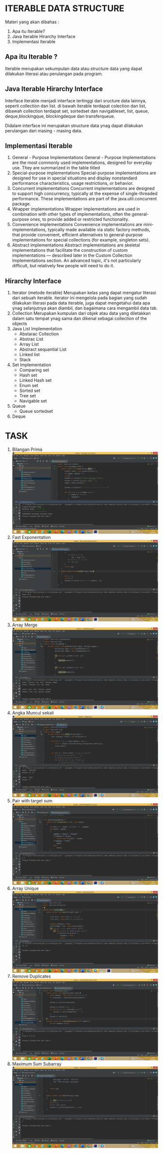 # ITERABLE DATA STRUCTURE
Materi yang akan dibahas : 
1. Apa itu Iterable?
2. Java Iterable Hirarchy Interface
3. Implementasi Iterable

## Apa itu Iterable ?
   Iterable merupakan sekumpulan data atau structure data yang dapat dilakukan literasi atau perulangan pada program. 

## Java Iterable Hirarchy Interface
   Interface Iterable menjadi interface tertinggi dari sructure data lainnya, seperti collection dan list.
   di bawah iterable terdapat colection dan list, dibawah collection terdapat set, sortedset dan navigableset, list, queue, deque,blockingque, blockingdeque dan transferqueue.

   Didalam interface ini merupakan structure data ynag dapat dilakukan perulangan dari masing - masing data.

## Implementasi Iterable
   1. General - Purpose Implementations 
      General - Purpose Implementations are the most commonly used implementations, designed for everyday use. They are summarized in the table titled 
   2. Special-purpose implementations 
      Special-purpose implementations are designed for use in special situations and display nonstandard performance characteristics, usage restrictions, or behavior.
   3. Concurrent implementations 
      Concurrent implementations are designed to support high concurrency, typically at the expense of single-threaded performance. These implementations are part of the java.util.concurrent package.
   4. Wrapper implementations
      Wrapper implementations are used in combination with other types of implementations, often the general-purpose ones, to provide added or restricted functionality.
   5. Convenience implementations 
      Convenience implementations are mini-implementations, typically made available via static factory methods, that provide convenient, efficient alternatives to general-purpose implementations for special collections (for example, singleton sets).
   6. Abstract implementations
      Abstract implementations are skeletal implementations that facilitate the construction of custom implementations — described later in the Custom Collection Implementations section. An advanced topic, it's not particularly difficult, but relatively few people will need to do it.

## Hirarchy Interface
   1. Iterator (metode iterable)
      Merupakan kelas yang dapat mengatur literasi dari sebuah iterable. iterator ini mengelola pada bagian yang sudah dilakukan literasi pada data iterable, juga dapat mengetahui data apa ynag selanjutnya akan diambil, dan bagaimana cara mengambil data tsb.
   2. Collection 
      Merupakan kumpulan dari objek atau data yang diletakkan dalam satu tempat ynag sama dan dikenal sebagai collection of the objects
   3. Java List Implementation
      - Abstarac Collection
      - Abstrac List
      - Array List
      - Abstract sequantial List
      - Linked list
      - Stack 
   4. Set Implementation
      - Comparing set
      - Hash set
      - Linked Hash set
      - Enum set
      - Sorted set
      - Tree set
      - Navigable set
   5. Queue 
      - Queue sortedset
   6. Deque   
      
# TASK
  1. Bilangan Prima
     ![bilprim](./Screenshoots/bil.prima.png)
  2. Fast Exponentation
     ![fe](./Screenshoots/fastexpponentation.png)
  3. Array Merge
     ![am](./Screenshoots/arraymerge.png)
  4. Angka Muncul sekali
     ![ams](./Screenshoots/angkamuncul.png)
  5. Pair with target sum
     ![ts](./Screenshoots/pairwithtargetsum.png)
  6. Array Unique
     ![au](./Screenshoots/arrayunique.png) 
  7. Remove Duplicates
     ![rd](./Screenshoots/RD.png)
  8. Maximum Sum Subarray
     ![mss](./Screenshoots/maxsumarray.png)

